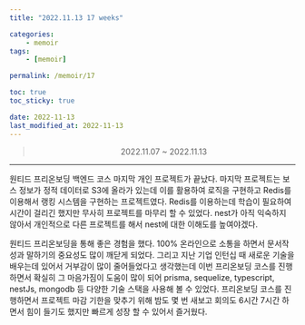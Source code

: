 ```yaml
---
title: "2022.11.13 17 weeks"

categories:
    - memoir
tags:
    - [memoir]

permalink: /memoir/17

toc: true
toc_sticky: true

date: 2022-11-13
last_modified_at: 2022-11-13
---
```


> <center> 2022.11.07 ~ 2022.11.13 </center>

---

원티드 프리온보딩 백엔드 코스 마지막 개인 프로젝트가 끝났다. 마지막 프로젝트는 보스 정보가 정적 데이터로 S3에 올라가 있는데 이를 활용하여 로직을 구현하고 Redis를 이용해서 랭킹 시스템을 구현하는 프로젝트였다. Redis를 이용하는데 학습이 필요하여 시간이 걸리긴 했지만 무사히 프로젝트를 마무리 할 수 있었다. nest가 아직 익숙하지 않아서 개인적으로 다른 프로젝트를 해서 nest에 대한 이해도를 높여야겠다.

 

원티드 프리온보딩을 통해 좋은 경험을 했다. 100% 온라인으로 소통을 하면서 문서작성과 말하기의 중요성도 많이 깨닫게 되었다. 그리고 지난 기업 인턴십 때 새로운 기술을 배우는데 있어서 거부감이 많이 줄어들었다고 생각했는데 이번 프리온보딩 코스를 진행하면서 확실히 그 마음가짐이 도움이 많이 되어 prisma, sequelize, typescript, nestJs, mongodb 등 다양한 기술 스택을 사용해 볼 수 있었다. 프리온보딩 코스를 진행하면서 프로젝트 마감 기한을 맞추기 위해 밤도 몇 번 새보고 회의도 6시간 7시간 하면서 힘이 들기도 했지만 빠르게 성장 할 수 있어서 즐거웠다.